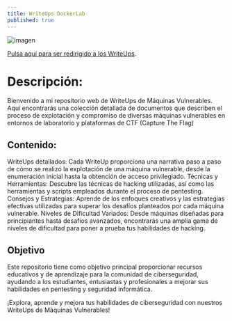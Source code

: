 ```yaml
---
title: WriteUps DockerLab
published: true
---
```

![imagen](https://github.com/romabri/romabri.github.io/assets/51706860/c786c0f9-71ee-46b7-b482-6e16406a9ea5)




[Pulsa aquí para ser redirigido a los WriteUps](another-page).




# [](#header-1)Descripción:

Bienvenido a mi repositorio web de WriteUps de Máquinas Vulnerables. Aquí encontrarás una colección detallada de documentos que describen el proceso de explotación y compromiso de diversas máquinas vulnerables en entornos de laboratorio y plataformas de CTF (Capture The Flag)

## [](#header-2)Contenido:

WriteUps detallados: Cada WriteUp proporciona una narrativa paso a paso de cómo se realizó la explotación de una máquina vulnerable, desde la enumeración inicial hasta la obtención de acceso privilegiado. Técnicas y Herramientas: Descubre las técnicas de hacking utilizadas, así como las herramientas y scripts empleados durante el proceso de pentesting. Consejos y Estrategias: Aprende de los enfoques creativos y las estrategias efectivas utilizadas para superar los desafíos planteados por cada máquina vulnerable. Niveles de Dificultad Variados: Desde máquinas diseñadas para principiantes hasta desafíos avanzados, encontrarás una amplia gama de niveles de dificultad para poner a prueba tus habilidades de hacking.

## [](#header-2) Objetivo

Este repositorio tiene como objetivo principal proporcionar recursos educativos y de aprendizaje para la comunidad de ciberseguridad, ayudando a los estudiantes, entusiastas y profesionales a mejorar sus habilidades en pentesting y seguridad informática.

¡Explora, aprende y mejora tus habilidades de ciberseguridad con nuestros WriteUps de Máquinas Vulnerables!


